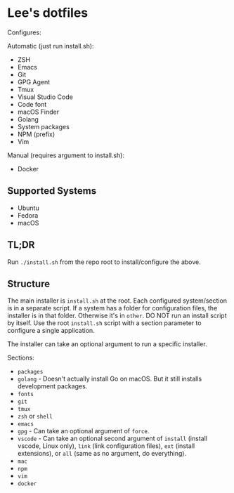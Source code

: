 # Lee's dotfiles

Configures:

Automatic (just run install.sh):

- ZSH
- Emacs
- Git
- GPG Agent
- Tmux
- Visual Studio Code
- Code font
- macOS Finder
- Golang
- System packages
- NPM (prefix)
- Vim

Manual (requires argument to install.sh):

- Docker

## Supported Systems

- Ubuntu
- Fedora
- macOS

## TL;DR

Run `./install.sh` from the repo root to install/configure the above.

## Structure

The main installer is `install.sh` at the root. Each configured system/section is in a separate script.
If a system has a folder for configuration files, the installer is in that folder. Otherwise it's in
`other`. DO NOT run an install script by itself. Use the root `install.sh` script with a section
parameter to configure a single application.

The installer can take an optional argument to run a specific installer.

Sections:

- `packages`
- `golang` - Doesn't actually install Go on macOS. But it still installs development packages.
- `fonts`
- `git`
- `tmux`
- `zsh` or `shell`
- `emacs`
- `gpg` - Can take an optional argument of `force`.
- `vscode` - Can take an optional second argument of `install` (install vscode, Linux only),
`link` (link configuration files), `ext` (install extensions), or `all` (same as no argument, do everything).
- `mac`
- `npm`
- `vim`
- `docker`
